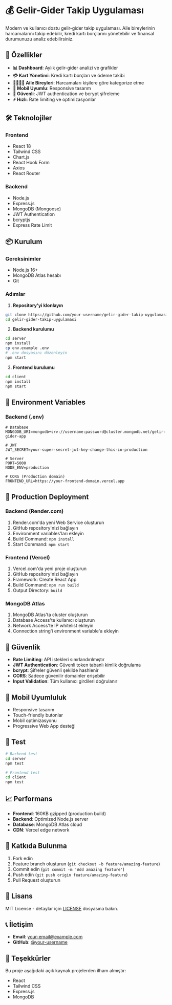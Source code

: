 # 💰 Gelir-Gider Takip Uygulaması

Modern ve kullanıcı dostu gelir-gider takip uygulaması. Aile bireylerinin harcamalarını takip edebilir, kredi kartı borçlarını yönetebilir ve finansal durumunuzu analiz edebilirsiniz.

## 🚀 Özellikler

- **📊 Dashboard**: Aylık gelir-gider analizi ve grafikler
- **💳 Kart Yönetimi**: Kredi kartı borçları ve ödeme takibi
- **👨‍👩‍👧‍👦 Aile Bireyleri**: Harcamaları kişilere göre kategorize etme
- **📱 Mobil Uyumlu**: Responsive tasarım
- **🔐 Güvenli**: JWT authentication ve bcrypt şifreleme
- **⚡ Hızlı**: Rate limiting ve optimizasyonlar

## 🛠️ Teknolojiler

### Frontend
- React 18
- Tailwind CSS
- Chart.js
- React Hook Form
- Axios
- React Router

### Backend
- Node.js
- Express.js
- MongoDB (Mongoose)
- JWT Authentication
- bcryptjs
- Express Rate Limit

## 📦 Kurulum

### Gereksinimler
- Node.js 16+
- MongoDB Atlas hesabı
- Git

### Adımlar

1. **Repository'yi klonlayın**
```bash
git clone https://github.com/your-username/gelir-gider-takip-uygulamasi.git
cd gelir-gider-takip-uygulamasi
```

2. **Backend kurulumu**
```bash
cd server
npm install
cp env.example .env
# .env dosyasını düzenleyin
npm start
```

3. **Frontend kurulumu**
```bash
cd client
npm install
npm start
```

## 🔧 Environment Variables

### Backend (.env)
```env
# Database
MONGODB_URI=mongodb+srv://username:password@cluster.mongodb.net/gelir-gider-app

# JWT
JWT_SECRET=your-super-secret-jwt-key-change-this-in-production

# Server
PORT=5000
NODE_ENV=production

# CORS (Production domain)
FRONTEND_URL=https://your-frontend-domain.vercel.app
```

## 🚀 Production Deployment

### Backend (Render.com)
1. Render.com'da yeni Web Service oluşturun
2. GitHub repository'nizi bağlayın
3. Environment variables'ları ekleyin
4. Build Command: `npm install`
5. Start Command: `npm start`

### Frontend (Vercel)
1. Vercel.com'da yeni proje oluşturun
2. GitHub repository'nizi bağlayın
3. Framework: Create React App
4. Build Command: `npm run build`
5. Output Directory: `build`

### MongoDB Atlas
1. MongoDB Atlas'ta cluster oluşturun
2. Database Access'te kullanıcı oluşturun
3. Network Access'te IP whitelist ekleyin
4. Connection string'i environment variable'a ekleyin

## 🔐 Güvenlik

- **Rate Limiting**: API istekleri sınırlandırılmıştır
- **JWT Authentication**: Güvenli token tabanlı kimlik doğrulama
- **bcrypt**: Şifreler güvenli şekilde hashlenir
- **CORS**: Sadece güvenilir domainler erişebilir
- **Input Validation**: Tüm kullanıcı girdileri doğrulanır

## 📱 Mobil Uyumluluk

- Responsive tasarım
- Touch-friendly butonlar
- Mobil optimizasyonu
- Progressive Web App desteği

## 🧪 Test

```bash
# Backend test
cd server
npm test

# Frontend test
cd client
npm test
```

## 📈 Performans

- **Frontend**: 160KB gzipped (production build)
- **Backend**: Optimized Node.js server
- **Database**: MongoDB Atlas cloud
- **CDN**: Vercel edge network

## 🤝 Katkıda Bulunma

1. Fork edin
2. Feature branch oluşturun (`git checkout -b feature/amazing-feature`)
3. Commit edin (`git commit -m 'Add amazing feature'`)
4. Push edin (`git push origin feature/amazing-feature`)
5. Pull Request oluşturun

## 📄 Lisans

MIT License - detaylar için [LICENSE](LICENSE) dosyasına bakın.

## 📞 İletişim

- **Email**: your-email@example.com
- **GitHub**: [@your-username](https://github.com/your-username)

## 🙏 Teşekkürler

Bu proje aşağıdaki açık kaynak projelerden ilham almıştır:
- React
- Tailwind CSS
- Express.js
- MongoDB 